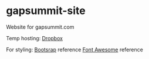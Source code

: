 # gapsummit-site
Website for gapsummit.com

Temp hosting: [Dropbox](https://dl.dropboxusercontent.com/u/833721/gapsummit-site/index.html)

For styling:
[Bootsrap](http://getbootstrap.com/components/) reference
[Font Awesome](http://fortawesome.github.io/Font-Awesome/icons/) reference
